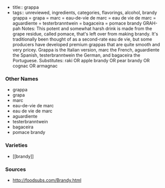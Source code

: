 - title:: grappa
- tags:: unreviewed, ingredients, categories, flavorings, alcohol, brandy
grappa = grapa = marc = eau-de-vie de marc = eau de vie de marc = aguardiente = testerbranntwein = bagaceira = pomace brandy GRAH-pah Notes: This potent and somewhat harsh drink is made from the grape residue, called pomace, that's left over from making brandy. It's traditionally been thought of as a second-rate eau de vie, but some producers have developed premium grappas that are quite smooth and very pricey. Grappa is the Italian version, marc the French, aguardiente the Spanish, testerbranntwein the German, and bagaceira the Portuguese. Substitutes: raki OR apple brandy OR pear brandy OR cognac OR armagnac

### Other Names

* grappa
* grapa
* marc
* eau-de-vie de marc
* eau de vie de marc
* aguardiente
* testerbranntwein
* bagaceira
* pomace brandy

### Varieties

* [[brandy]]

### Sources
* http://foodsubs.com/Brandy.html
